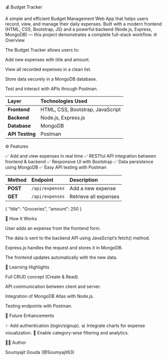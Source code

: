 💰 Budget Tracker

A simple and efficient Budget Management Web App that helps users record, view, and manage their daily expenses.
Built with a modern frontend (HTML, CSS, Bootstrap, JS) and a powerful backend (Node.js, Express, MongoDB) — this project demonstrates a complete full-stack workflow.
🌐 Overview

The Budget Tracker allows users to:

Add new expenses with title and amount.

View all recorded expenses in a clean list.

Store data securely in a MongoDB database.

Test and interact with APIs through Postman.

| Layer           | Technologies Used                |
| :-------------- | :------------------------------- |
| **Frontend**    | HTML, CSS, Bootstrap, JavaScript |
| **Backend**     | Node.js, Express.js              |
| **Database**    | MongoDB                          |
| **API Testing** | Postman                          |

⚙️ Features

✅ Add and view expenses in real time
✅ RESTful API integration between frontend & backend
✅ Responsive UI with Bootstrap
✅ Data persistence using MongoDB
✅ Easy API testing with Postman

| Method   | Endpoint        | Description           |
| :------- | :-------------- | :-------------------- |
| **POST** | `/api/expenses` | Add a new expense     |
| **GET**  | `/api/expenses` | Retrieve all expenses |


{
  "title": "Groceries",
  "amount": 250
}


🚀 How It Works

User adds an expense from the frontend form.

The data is sent to the backend API using JavaScript’s fetch() method.

Express.js handles the request and stores it in MongoDB.

The frontend updates automatically with the new data.

🧠 Learning Highlights

Full CRUD concept (Create & Read).

API communication between client and server.

Integration of MongoDB Atlas with Node.js.

Testing endpoints with Postman.

🔮 Future Enhancements

✨ Add authentication (login/signup).
📊 Integrate charts for expense visualization.
💾 Enable category-wise filtering and analytics.

🧑‍💻 Author

Soumyajit Gouda (@Soumyajit63)


